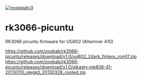 [![noswpatv3](http://zoobab.wdfiles.com/local--files/start/noupcv3.jpg)](https://ffii.org/donate-now-to-save-europe-from-software-patents-says-ffii/)
# rk3066-picuntu
RK3066 picuntu firmware for UG802 (Allwinner A10)

https://github.com/zoobab/rk3066-picuntu/releases/download/v1.0/ug802_2dark_finless_rom17.zip
https://github.com/zoobab/rk3066-picuntu/releases/download/v1.0/pikasty-mk808-41-20130110_olegk0_20130328_rooted.zip
